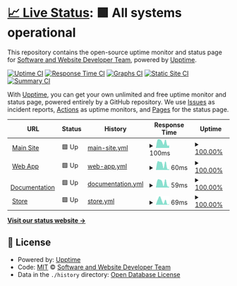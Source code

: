 # [📈 Live Status](https://Software-and-Website-Developer-Team.github.io/Status): <!--live status--> **🟩 All systems operational**

This repository contains the open-source uptime monitor and status page for [Software and Website Developer Team](https://software-and-website-developer-team.github.io), powered by [Upptime](https://github.com/upptime/upptime).

[![Uptime CI](https://github.com/Software-and-Website-Developer-Team/Status/workflows/Uptime%20CI/badge.svg)](https://github.com/Software-and-Website-Developer-Team/Status/actions?query=workflow%3A%22Uptime+CI%22)
[![Response Time CI](https://github.com/Software-and-Website-Developer-Team/Status/workflows/Response%20Time%20CI/badge.svg)](https://github.com/Software-and-Website-Developer-Team/Status/actions?query=workflow%3A%22Response+Time+CI%22)
[![Graphs CI](https://github.com/Software-and-Website-Developer-Team/Status/workflows/Graphs%20CI/badge.svg)](https://github.com/Software-and-Website-Developer-Team/Status/actions?query=workflow%3A%22Graphs+CI%22)
[![Static Site CI](https://github.com/Software-and-Website-Developer-Team/Status/workflows/Static%20Site%20CI/badge.svg)](https://github.com/Software-and-Website-Developer-Team/Status/actions?query=workflow%3A%22Static+Site+CI%22)
[![Summary CI](https://github.com/Software-and-Website-Developer-Team/Status/workflows/Summary%20CI/badge.svg)](https://github.com/Software-and-Website-Developer-Team/Status/actions?query=workflow%3A%22Summary+CI%22)

With [Upptime](https://upptime.js.org), you can get your own unlimited and free uptime monitor and status page, powered entirely by a GitHub repository. We use [Issues](https://github.com/Software-and-Website-Developer-Team/Status/issues) as incident reports, [Actions](https://github.com/Software-and-Website-Developer-Team/Status/actions) as uptime monitors, and [Pages](https://Software-and-Website-Developer-Team.github.io/Status) for the status page.

<!--start: status pages-->
<!-- This summary is generated by Upptime (https://github.com/upptime/upptime) -->
<!-- Do not edit this manually, your changes will be overwritten -->
<!-- prettier-ignore -->
| URL | Status | History | Response Time | Uptime |
| --- | ------ | ------- | ------------- | ------ |
| <img alt="" src="https://favicons.githubusercontent.com/software-and-website-developer-team.github.io" height="13"> [Main Site](https://software-and-website-developer-team.github.io/) | 🟩 Up | [main-site.yml](https://github.com/Software-and-Website-Developer-Team/Status/commits/HEAD/history/main-site.yml) | <details><summary><img alt="Response time graph" src="./graphs/main-site/response-time-week.png" height="20"> 100ms</summary><br><a href="https://Software-and-Website-Developer-Team.github.io/Status/history/main-site"><img alt="Response time 123" src="https://img.shields.io/endpoint?url=https%3A%2F%2Fraw.githubusercontent.com%2FSoftware-and-Website-Developer-Team%2FStatus%2FHEAD%2Fapi%2Fmain-site%2Fresponse-time.json"></a><br><a href="https://Software-and-Website-Developer-Team.github.io/Status/history/main-site"><img alt="24-hour response time 133" src="https://img.shields.io/endpoint?url=https%3A%2F%2Fraw.githubusercontent.com%2FSoftware-and-Website-Developer-Team%2FStatus%2FHEAD%2Fapi%2Fmain-site%2Fresponse-time-day.json"></a><br><a href="https://Software-and-Website-Developer-Team.github.io/Status/history/main-site"><img alt="7-day response time 100" src="https://img.shields.io/endpoint?url=https%3A%2F%2Fraw.githubusercontent.com%2FSoftware-and-Website-Developer-Team%2FStatus%2FHEAD%2Fapi%2Fmain-site%2Fresponse-time-week.json"></a><br><a href="https://Software-and-Website-Developer-Team.github.io/Status/history/main-site"><img alt="30-day response time 123" src="https://img.shields.io/endpoint?url=https%3A%2F%2Fraw.githubusercontent.com%2FSoftware-and-Website-Developer-Team%2FStatus%2FHEAD%2Fapi%2Fmain-site%2Fresponse-time-month.json"></a><br><a href="https://Software-and-Website-Developer-Team.github.io/Status/history/main-site"><img alt="1-year response time 123" src="https://img.shields.io/endpoint?url=https%3A%2F%2Fraw.githubusercontent.com%2FSoftware-and-Website-Developer-Team%2FStatus%2FHEAD%2Fapi%2Fmain-site%2Fresponse-time-year.json"></a></details> | <details><summary><a href="https://Software-and-Website-Developer-Team.github.io/Status/history/main-site">100.00%</a></summary><a href="https://Software-and-Website-Developer-Team.github.io/Status/history/main-site"><img alt="All-time uptime 100.00%" src="https://img.shields.io/endpoint?url=https%3A%2F%2Fraw.githubusercontent.com%2FSoftware-and-Website-Developer-Team%2FStatus%2FHEAD%2Fapi%2Fmain-site%2Fuptime.json"></a><br><a href="https://Software-and-Website-Developer-Team.github.io/Status/history/main-site"><img alt="24-hour uptime 100.00%" src="https://img.shields.io/endpoint?url=https%3A%2F%2Fraw.githubusercontent.com%2FSoftware-and-Website-Developer-Team%2FStatus%2FHEAD%2Fapi%2Fmain-site%2Fuptime-day.json"></a><br><a href="https://Software-and-Website-Developer-Team.github.io/Status/history/main-site"><img alt="7-day uptime 100.00%" src="https://img.shields.io/endpoint?url=https%3A%2F%2Fraw.githubusercontent.com%2FSoftware-and-Website-Developer-Team%2FStatus%2FHEAD%2Fapi%2Fmain-site%2Fuptime-week.json"></a><br><a href="https://Software-and-Website-Developer-Team.github.io/Status/history/main-site"><img alt="30-day uptime 100.00%" src="https://img.shields.io/endpoint?url=https%3A%2F%2Fraw.githubusercontent.com%2FSoftware-and-Website-Developer-Team%2FStatus%2FHEAD%2Fapi%2Fmain-site%2Fuptime-month.json"></a><br><a href="https://Software-and-Website-Developer-Team.github.io/Status/history/main-site"><img alt="1-year uptime 100.00%" src="https://img.shields.io/endpoint?url=https%3A%2F%2Fraw.githubusercontent.com%2FSoftware-and-Website-Developer-Team%2FStatus%2FHEAD%2Fapi%2Fmain-site%2Fuptime-year.json"></a></details>
| <img alt="" src="https://favicons.githubusercontent.com/software-and-website-developer-team.github.io" height="13"> [Web App](https://software-and-website-developer-team.github.io/Web-App/) | 🟩 Up | [web-app.yml](https://github.com/Software-and-Website-Developer-Team/Status/commits/HEAD/history/web-app.yml) | <details><summary><img alt="Response time graph" src="./graphs/web-app/response-time-week.png" height="20"> 60ms</summary><br><a href="https://Software-and-Website-Developer-Team.github.io/Status/history/web-app"><img alt="Response time 71" src="https://img.shields.io/endpoint?url=https%3A%2F%2Fraw.githubusercontent.com%2FSoftware-and-Website-Developer-Team%2FStatus%2FHEAD%2Fapi%2Fweb-app%2Fresponse-time.json"></a><br><a href="https://Software-and-Website-Developer-Team.github.io/Status/history/web-app"><img alt="24-hour response time 54" src="https://img.shields.io/endpoint?url=https%3A%2F%2Fraw.githubusercontent.com%2FSoftware-and-Website-Developer-Team%2FStatus%2FHEAD%2Fapi%2Fweb-app%2Fresponse-time-day.json"></a><br><a href="https://Software-and-Website-Developer-Team.github.io/Status/history/web-app"><img alt="7-day response time 60" src="https://img.shields.io/endpoint?url=https%3A%2F%2Fraw.githubusercontent.com%2FSoftware-and-Website-Developer-Team%2FStatus%2FHEAD%2Fapi%2Fweb-app%2Fresponse-time-week.json"></a><br><a href="https://Software-and-Website-Developer-Team.github.io/Status/history/web-app"><img alt="30-day response time 71" src="https://img.shields.io/endpoint?url=https%3A%2F%2Fraw.githubusercontent.com%2FSoftware-and-Website-Developer-Team%2FStatus%2FHEAD%2Fapi%2Fweb-app%2Fresponse-time-month.json"></a><br><a href="https://Software-and-Website-Developer-Team.github.io/Status/history/web-app"><img alt="1-year response time 71" src="https://img.shields.io/endpoint?url=https%3A%2F%2Fraw.githubusercontent.com%2FSoftware-and-Website-Developer-Team%2FStatus%2FHEAD%2Fapi%2Fweb-app%2Fresponse-time-year.json"></a></details> | <details><summary><a href="https://Software-and-Website-Developer-Team.github.io/Status/history/web-app">100.00%</a></summary><a href="https://Software-and-Website-Developer-Team.github.io/Status/history/web-app"><img alt="All-time uptime 100.00%" src="https://img.shields.io/endpoint?url=https%3A%2F%2Fraw.githubusercontent.com%2FSoftware-and-Website-Developer-Team%2FStatus%2FHEAD%2Fapi%2Fweb-app%2Fuptime.json"></a><br><a href="https://Software-and-Website-Developer-Team.github.io/Status/history/web-app"><img alt="24-hour uptime 100.00%" src="https://img.shields.io/endpoint?url=https%3A%2F%2Fraw.githubusercontent.com%2FSoftware-and-Website-Developer-Team%2FStatus%2FHEAD%2Fapi%2Fweb-app%2Fuptime-day.json"></a><br><a href="https://Software-and-Website-Developer-Team.github.io/Status/history/web-app"><img alt="7-day uptime 100.00%" src="https://img.shields.io/endpoint?url=https%3A%2F%2Fraw.githubusercontent.com%2FSoftware-and-Website-Developer-Team%2FStatus%2FHEAD%2Fapi%2Fweb-app%2Fuptime-week.json"></a><br><a href="https://Software-and-Website-Developer-Team.github.io/Status/history/web-app"><img alt="30-day uptime 100.00%" src="https://img.shields.io/endpoint?url=https%3A%2F%2Fraw.githubusercontent.com%2FSoftware-and-Website-Developer-Team%2FStatus%2FHEAD%2Fapi%2Fweb-app%2Fuptime-month.json"></a><br><a href="https://Software-and-Website-Developer-Team.github.io/Status/history/web-app"><img alt="1-year uptime 100.00%" src="https://img.shields.io/endpoint?url=https%3A%2F%2Fraw.githubusercontent.com%2FSoftware-and-Website-Developer-Team%2FStatus%2FHEAD%2Fapi%2Fweb-app%2Fuptime-year.json"></a></details>
| <img alt="" src="https://favicons.githubusercontent.com/software-and-website-developer-team.github.io" height="13"> [Documentation](https://software-and-website-developer-team.github.io/Documentation/) | 🟩 Up | [documentation.yml](https://github.com/Software-and-Website-Developer-Team/Status/commits/HEAD/history/documentation.yml) | <details><summary><img alt="Response time graph" src="./graphs/documentation/response-time-week.png" height="20"> 59ms</summary><br><a href="https://Software-and-Website-Developer-Team.github.io/Status/history/documentation"><img alt="Response time 76" src="https://img.shields.io/endpoint?url=https%3A%2F%2Fraw.githubusercontent.com%2FSoftware-and-Website-Developer-Team%2FStatus%2FHEAD%2Fapi%2Fdocumentation%2Fresponse-time.json"></a><br><a href="https://Software-and-Website-Developer-Team.github.io/Status/history/documentation"><img alt="24-hour response time 56" src="https://img.shields.io/endpoint?url=https%3A%2F%2Fraw.githubusercontent.com%2FSoftware-and-Website-Developer-Team%2FStatus%2FHEAD%2Fapi%2Fdocumentation%2Fresponse-time-day.json"></a><br><a href="https://Software-and-Website-Developer-Team.github.io/Status/history/documentation"><img alt="7-day response time 59" src="https://img.shields.io/endpoint?url=https%3A%2F%2Fraw.githubusercontent.com%2FSoftware-and-Website-Developer-Team%2FStatus%2FHEAD%2Fapi%2Fdocumentation%2Fresponse-time-week.json"></a><br><a href="https://Software-and-Website-Developer-Team.github.io/Status/history/documentation"><img alt="30-day response time 76" src="https://img.shields.io/endpoint?url=https%3A%2F%2Fraw.githubusercontent.com%2FSoftware-and-Website-Developer-Team%2FStatus%2FHEAD%2Fapi%2Fdocumentation%2Fresponse-time-month.json"></a><br><a href="https://Software-and-Website-Developer-Team.github.io/Status/history/documentation"><img alt="1-year response time 76" src="https://img.shields.io/endpoint?url=https%3A%2F%2Fraw.githubusercontent.com%2FSoftware-and-Website-Developer-Team%2FStatus%2FHEAD%2Fapi%2Fdocumentation%2Fresponse-time-year.json"></a></details> | <details><summary><a href="https://Software-and-Website-Developer-Team.github.io/Status/history/documentation">100.00%</a></summary><a href="https://Software-and-Website-Developer-Team.github.io/Status/history/documentation"><img alt="All-time uptime 100.00%" src="https://img.shields.io/endpoint?url=https%3A%2F%2Fraw.githubusercontent.com%2FSoftware-and-Website-Developer-Team%2FStatus%2FHEAD%2Fapi%2Fdocumentation%2Fuptime.json"></a><br><a href="https://Software-and-Website-Developer-Team.github.io/Status/history/documentation"><img alt="24-hour uptime 100.00%" src="https://img.shields.io/endpoint?url=https%3A%2F%2Fraw.githubusercontent.com%2FSoftware-and-Website-Developer-Team%2FStatus%2FHEAD%2Fapi%2Fdocumentation%2Fuptime-day.json"></a><br><a href="https://Software-and-Website-Developer-Team.github.io/Status/history/documentation"><img alt="7-day uptime 100.00%" src="https://img.shields.io/endpoint?url=https%3A%2F%2Fraw.githubusercontent.com%2FSoftware-and-Website-Developer-Team%2FStatus%2FHEAD%2Fapi%2Fdocumentation%2Fuptime-week.json"></a><br><a href="https://Software-and-Website-Developer-Team.github.io/Status/history/documentation"><img alt="30-day uptime 100.00%" src="https://img.shields.io/endpoint?url=https%3A%2F%2Fraw.githubusercontent.com%2FSoftware-and-Website-Developer-Team%2FStatus%2FHEAD%2Fapi%2Fdocumentation%2Fuptime-month.json"></a><br><a href="https://Software-and-Website-Developer-Team.github.io/Status/history/documentation"><img alt="1-year uptime 100.00%" src="https://img.shields.io/endpoint?url=https%3A%2F%2Fraw.githubusercontent.com%2FSoftware-and-Website-Developer-Team%2FStatus%2FHEAD%2Fapi%2Fdocumentation%2Fuptime-year.json"></a></details>
| <img alt="" src="https://favicons.githubusercontent.com/software-and-website-developer-team.github.io" height="13"> [Store](https://software-and-website-developer-team.github.io/Store/) | 🟩 Up | [store.yml](https://github.com/Software-and-Website-Developer-Team/Status/commits/HEAD/history/store.yml) | <details><summary><img alt="Response time graph" src="./graphs/store/response-time-week.png" height="20"> 69ms</summary><br><a href="https://Software-and-Website-Developer-Team.github.io/Status/history/store"><img alt="Response time 77" src="https://img.shields.io/endpoint?url=https%3A%2F%2Fraw.githubusercontent.com%2FSoftware-and-Website-Developer-Team%2FStatus%2FHEAD%2Fapi%2Fstore%2Fresponse-time.json"></a><br><a href="https://Software-and-Website-Developer-Team.github.io/Status/history/store"><img alt="24-hour response time 53" src="https://img.shields.io/endpoint?url=https%3A%2F%2Fraw.githubusercontent.com%2FSoftware-and-Website-Developer-Team%2FStatus%2FHEAD%2Fapi%2Fstore%2Fresponse-time-day.json"></a><br><a href="https://Software-and-Website-Developer-Team.github.io/Status/history/store"><img alt="7-day response time 69" src="https://img.shields.io/endpoint?url=https%3A%2F%2Fraw.githubusercontent.com%2FSoftware-and-Website-Developer-Team%2FStatus%2FHEAD%2Fapi%2Fstore%2Fresponse-time-week.json"></a><br><a href="https://Software-and-Website-Developer-Team.github.io/Status/history/store"><img alt="30-day response time 77" src="https://img.shields.io/endpoint?url=https%3A%2F%2Fraw.githubusercontent.com%2FSoftware-and-Website-Developer-Team%2FStatus%2FHEAD%2Fapi%2Fstore%2Fresponse-time-month.json"></a><br><a href="https://Software-and-Website-Developer-Team.github.io/Status/history/store"><img alt="1-year response time 77" src="https://img.shields.io/endpoint?url=https%3A%2F%2Fraw.githubusercontent.com%2FSoftware-and-Website-Developer-Team%2FStatus%2FHEAD%2Fapi%2Fstore%2Fresponse-time-year.json"></a></details> | <details><summary><a href="https://Software-and-Website-Developer-Team.github.io/Status/history/store">100.00%</a></summary><a href="https://Software-and-Website-Developer-Team.github.io/Status/history/store"><img alt="All-time uptime 100.00%" src="https://img.shields.io/endpoint?url=https%3A%2F%2Fraw.githubusercontent.com%2FSoftware-and-Website-Developer-Team%2FStatus%2FHEAD%2Fapi%2Fstore%2Fuptime.json"></a><br><a href="https://Software-and-Website-Developer-Team.github.io/Status/history/store"><img alt="24-hour uptime 100.00%" src="https://img.shields.io/endpoint?url=https%3A%2F%2Fraw.githubusercontent.com%2FSoftware-and-Website-Developer-Team%2FStatus%2FHEAD%2Fapi%2Fstore%2Fuptime-day.json"></a><br><a href="https://Software-and-Website-Developer-Team.github.io/Status/history/store"><img alt="7-day uptime 100.00%" src="https://img.shields.io/endpoint?url=https%3A%2F%2Fraw.githubusercontent.com%2FSoftware-and-Website-Developer-Team%2FStatus%2FHEAD%2Fapi%2Fstore%2Fuptime-week.json"></a><br><a href="https://Software-and-Website-Developer-Team.github.io/Status/history/store"><img alt="30-day uptime 100.00%" src="https://img.shields.io/endpoint?url=https%3A%2F%2Fraw.githubusercontent.com%2FSoftware-and-Website-Developer-Team%2FStatus%2FHEAD%2Fapi%2Fstore%2Fuptime-month.json"></a><br><a href="https://Software-and-Website-Developer-Team.github.io/Status/history/store"><img alt="1-year uptime 100.00%" src="https://img.shields.io/endpoint?url=https%3A%2F%2Fraw.githubusercontent.com%2FSoftware-and-Website-Developer-Team%2FStatus%2FHEAD%2Fapi%2Fstore%2Fuptime-year.json"></a></details>

<!--end: status pages-->

[**Visit our status website →**](https://Software-and-Website-Developer-Team.github.io/Status)

## 📄 License

- Powered by: [Upptime](https://github.com/upptime/upptime)
- Code: [MIT](./LICENSE) © [Software and Website Developer Team](https://software-and-website-developer-team.github.io)
- Data in the `./history` directory: [Open Database License](https://opendatacommons.org/licenses/odbl/1-0/)
